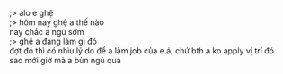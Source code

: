 ;> alo e ghệ<br>
;> hôm nay ghệ a thế nào<br>
nay chắc a ngủ sớm<br>
;> ghệ a đang làm gì đó<br>
đợt đó thì có nhìu lý do để a làm job của e á, chứ bth a ko apply vị trí đó<br>
sao mới giờ mà a bùn ngủ quá
